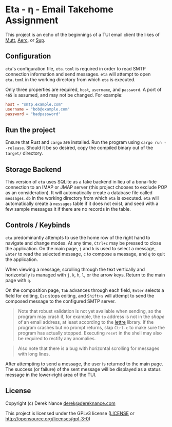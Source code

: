 # Eta - η - Email Takehome Assignment

This project is an echo of the beginnings of a TUI email client the likes of [Mutt][mutt], [Aerc][aerc], or [Sup][sup].

## Configuration

`eta`'s configuration file, `eta.toml` is required in order to read SMTP connection information and send messages. `eta` will attempt to open `eta.toml` in the working directory from which `eta` is executed.

Only three properties are required, `host`, `username`, and `password`. A port of `465` is assumed, and may not be changed. For example:

```toml
host = "smtp.example.com"
username = "bob@example.com"
password = "badpassword"
```

## Run the project

Ensure that Rust and `cargo` are installed. Run the program using `cargo run --release`. Should it be so desired, copy the compiled binary out of the `target/` directory.

## Storage Backend

This version of `eta` uses SQLite as a fake backend in lieu of a bona-fide connection to an IMAP or JMAP server (this project chooses to exclude POP as an consideration).
It will automatically create a database file called `messages.db` in the working directory from which `eta` is executed.
`eta` will automatically create a `messages` table if it does not exist, and seed with a few sample messages it if there are no records in the table.

## Controls / Keybinds

`eta` predominantly attempts to use the home row of the right hand to navigate and change modes.
At any time, `Ctrl+c` may be pressed to close the application.
On the main page, `j` and `k` is used to select a message, `Enter` to read the selected message, `c` to compose a message, and `q` to quit the application.

When viewing a message, scrolling through the text vertically and horizontally is managed with `j`, `k`, `h`, `l`, or the arrow keys. Return to the main page with `q`.

On the composition page, `Tab` advances through each field, `Enter` selects a field for editing, `Esc` stops editing, and `Shift+s` will attempt to send the composed message to the configured SMTP server.

> Note that robust validation is not yet available when sending, so the program may crash if, for example, the `to` address is not in the _shape_ of an email address, at least according to the [lettre] library. If the program crashes but no prompt returns, slap `Ctrl-c` to make sure the program has actually stopped. Executing `reset` in the shell may also be required to rectify any anomalies.

> Also note that there is a bug with horizontal scrolling for messages with long lines.

After attempting to send a message, the user is returned to the main page. The success (or failure) of the sent message will be displayed as a status message in the lower-right area of the TUI.

## License

Copyright (c) Derek Nance <derek@dereknance.com>

This project is licensed under the GPLv3 license ([LICENSE] or <http://opensource.org/licenses/gpl-3-0>)

[LICENSE]: ./LICENSE
[aerc]: https://aerc-mail.org/
[lettre]: https://lettre.rs/
[mutt]: http://www.mutt.org/
[sup]: https://sup-heliotrope.github.io/